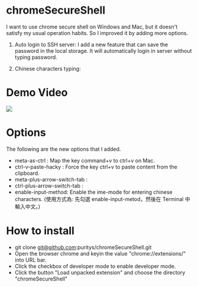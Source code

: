 # chromeSecureShell

I want to use chrome secure shell on Windows and Mac, but it doesn't satisfy my usual operation habits.
So I improved it by adding more options.

1. Auto login to SSH server: I add a new feature that can save the password in the local storage. It will automatically login in server without typing password.

2. Chinese characters typing:


# Demo Video
<a href="http://www.youtube.com/watch?v=HUN-UcVibOU" target="_blank">
  <img src="http://img.youtube.com/vi/HUN-UcVibOU/2.jpg">
</a>


# Options

The following are the new options that I added.

* meta-as-ctrl : Map the key command+v to ctrl+v on Mac.
* ctrl-v-paste-hacky : Force the key ctrl+v to paste content from the clipboard.
* meta-plus-arrow-switch-tab :
* ctrl-plus-arrow-switch-tab :
* enable-input-method: Enable the ime-mode for entering chinese characters. (使用方式為: 先勾選 enable-input-metod，然後在 Terminal 中輸入中文。)

# How to install

* git clone git@github.com:puritys/chromeSecureShell.git
* Open the browser chrome and keyin the value "chrome://extensions/" into URL bar.
* Click the checkbox of developer mode to enable developer mode.
* Click the button "Load unpacked extension" and choose the directory "chromeSecureShell"
 

